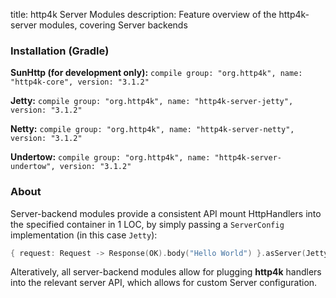 title: http4k Server Modules
description: Feature overview of the http4k-server modules, covering Server backends

### Installation (Gradle)
**SunHttp (for development only):** ```compile group: "org.http4k", name: "http4k-core", version: "3.1.2"```

**Jetty:** ```compile group: "org.http4k", name: "http4k-server-jetty", version: "3.1.2"```

**Netty:** ```compile group: "org.http4k", name: "http4k-server-netty", version: "3.1.2"```

**Undertow:** ```compile group: "org.http4k", name: "http4k-server-undertow", version: "3.1.2"```

### About
Server-backend modules provide a consistent API mount HttpHandlers into the specified container in 1 LOC, by simply passing a `ServerConfig` implementation (in this case `Jetty`):

```kotlin
{ request: Request -> Response(OK).body("Hello World") }.asServer(Jetty(8000)).start().block()
```
Alteratively, all server-backend modules allow for plugging **http4k** handlers into the relevant server API, which allows for custom Server configuration.
